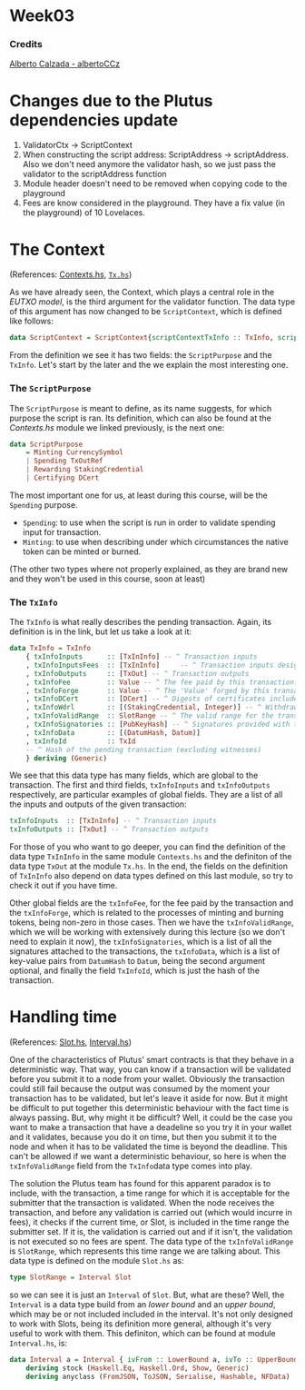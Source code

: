 # Week03

### Credits

[Alberto Calzada - albertoCCz](https://github.com/albertoCCz)

# Changes due to the Plutus dependencies update

1.	ValidatorCtx -> ScriptContext
2.	When constructing the script address: ScriptAddress -> scriptAddress. Also we don't need anymore the validator hash, so we just pass the validator to the scriptAddress function
3.	Module header doesn't need to be removed when copying code to the playground
4.	Fees are know considered in the playground. They have a fix value (in the playground) of 10 Lovelaces.


# The Context
(References: [Contexts.hs](https://github.com/input-output-hk/plutus/blob/master/plutus-ledger-api/src/Plutus/V1/Ledger/Contexts.hs), [`Tx.hs`](https://github.com/input-output-hk/plutus/blob/master/plutus-ledger-api/src/Plutus/V1/Ledger/Tx.hs))

As we have already seen, the Context, which plays a central role in the _EUTXO model_, is the third argument for the validator function. The data type of this argument has now changed to be `ScriptContext`, which is defined like follows:
```haskell
data ScriptContext = ScriptContext{scriptContextTxInfo :: TxInfo, scriptContextPurpose :: ScriptPurpose }
```
From the definition we see it has two fields: the `ScriptPurpose` and the `TxInfo`. Let's start by the later and the we explain the most interesting one.

### The `ScriptPurpose`
The `ScriptPurpose` is meant to define, as its name suggests, for which purpose the script is ran. Its definition, which can also be found at the _Contexts.hs_ module we linked previously, is the next one:
```haskell
data ScriptPurpose
    = Minting CurrencySymbol
    | Spending TxOutRef
    | Rewarding StakingCredential
    | Certifying DCert
```
The most important one for us, at least during this course, will be the `Spending` purpose.
+ `Spending`: to use when the script is run in order to validate spending input for transaction.
+ `Minting`: to use when describing under which circumstances the native token can be minted or burned.

(The other two types where not properly explained, as they are brand new and they won't be used in this course, soon at least)

### The `TxInfo`
The `TxInfo` is what really describes the pending transaction. Again, its definition is in the link, but let us take a look at it:
```haskell
data TxInfo = TxInfo
    { txInfoInputs      :: [TxInInfo] -- ^ Transaction inputs
    , txInfoInputsFees  :: [TxInInfo]     -- ^ Transaction inputs designated to pay fees
    , txInfoOutputs     :: [TxOut] -- ^ Transaction outputs
    , txInfoFee         :: Value -- ^ The fee paid by this transaction.
    , txInfoForge       :: Value -- ^ The 'Value' forged by this transaction.
    , txInfoDCert       :: [DCert] -- ^ Digests of certificates included in this transaction
    , txInfoWdrl        :: [(StakingCredential, Integer)] -- ^ Withdrawals
    , txInfoValidRange  :: SlotRange -- ^ The valid range for the transaction.
    , txInfoSignatories :: [PubKeyHash] -- ^ Signatures provided with the transaction, attested that they all signed the tx
    , txInfoData        :: [(DatumHash, Datum)]
    , txInfoId          :: TxId
    -- ^ Hash of the pending transaction (excluding witnesses)
    } deriving (Generic)
```
We see that this data type has many fields, which are global to the transaction. The first and third fields, `txInfoInputs` and `txInfoOutputs` respectively, are particular examples of global fields. They are a list of all the inputs and outputs of the given transaction:
```haskell
txInfoInputs  :: [TxInInfo] -- ^ Transaction inputs
txInfoOutputs :: [TxOut] -- ^ Transaction outputs
```
For those of you who want to go deeper, you can find the definition of the data type `TxInInfo` in the same module `Contexts.hs` and the definiton of the data type `TxOut` at the module `Tx.hs`. In the end, the fields on the definition of `TxInInfo` also depend on data types defined on this last module, so try to check it out if you have time.

Other global fields are the `txInfoFee`, for the fee paid by the transaction and the `txInfoForge`, which is related to the processes of minting and burning tokens, being non-zero in those cases. Then we have the `txInfoValidRange`, which we will be working with extensively during this lecture (so we don't need to explain it now), the `txInfoSignatories`, which is a list of all the signatures attached to the transactions, the `txInfoData`, which is a list of key-value pairs from `DatumHash` to `Datum`, being the second argument optional, and finally the field `TxInfoId`, which is just the hash of the transaction.

# Handling time
(References: [Slot.hs](https://github.com/input-output-hk/plutus/blob/master/plutus-ledger-api/src/Plutus/V1/Ledger/Slot.hs), [Interval.hs](https://github.com/input-output-hk/plutus/blob/master/plutus-ledger-api/src/Plutus/V1/Ledger/Interval.hs))

One of the characteristics of Plutus' smart contracts is that they behave in a deterministic way. That way, you can know if a transaction will be validated before you submit it to a node from your wallet. Obviously the transaction could still fail because the output was consumed by the moment your transaction has to be validated, but let's leave it aside for now. But it might be difficult to put together this deterministic behaviour with the fact time is always passing. But, why might it be difficult? Well, it could be the case you want to make a transaction that have a deadeline so you try it in your wallet and it validates, because you do it on time, but then you submit it to the node and when it has to be validated the time is beyond the deadline. This can't be allowed if we want a deterministic behaviour, so here is when the `txInfoValidRange` field from the `TxInfo`data type comes into play.

The solution the Plutus team has found for this apparent paradox is to include, with the transaction, a time range for which it is acceptable for the submitter that the transaction is validated. When the node receives the transaction, and before any validation is carried out (which would incurre in fees), it checks if the current time, or Slot, is included in the time range the submitter set. If it is, the validation is carried out and if it isn't, the validation is not executed so no fees are spent. The data type of the `txInfoValidRange` is `SlotRange`, which represents this time range we are talking about. This data type is defined on the module `Slot.hs` as:
```haskell
type SlotRange = Interval Slot
```
so we can see it is just an `Interval` of `Slot`. But, what are these? Well, the `Interval` is a data type build from an _lower bound_ and an _upper bound_, which may be or not included included in the interval. It's not only designed to work with Slots, being its definition more general, although it's very useful to work with them. This definiton, which can be found at module `Interval.hs`, is:
```haskell
data Interval a = Interval { ivFrom :: LowerBound a, ivTo :: UpperBound a }
    deriving stock (Haskell.Eq, Haskell.Ord, Show, Generic)
    deriving anyclass (FromJSON, ToJSON, Serialise, Hashable, NFData)
```
